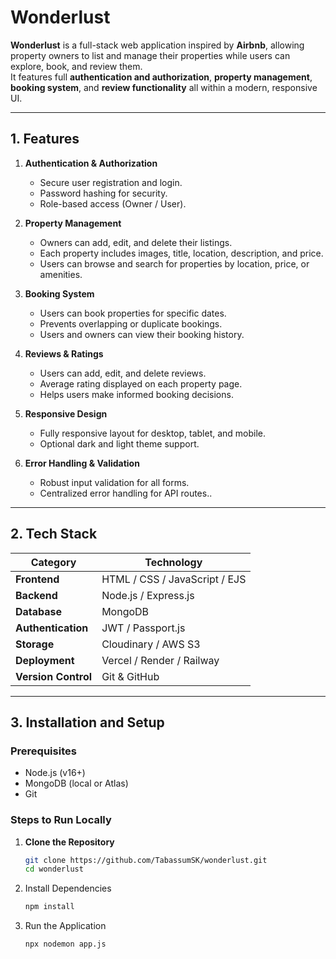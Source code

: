 # Wonderlust

**Wonderlust** is a full-stack web application inspired by **Airbnb**, allowing property owners to list and manage their properties while users can explore, book, and review them.  
It features full **authentication and authorization**, **property management**, **booking system**, and **review functionality** all within a modern, responsive UI.

---

## 1. Features

1) **Authentication & Authorization**
   - Secure user registration and login.
   - Password hashing for security.
   - Role-based access (Owner / User).

2) **Property Management**
   - Owners can add, edit, and delete their listings.
   - Each property includes images, title, location, description, and price.
   - Users can browse and search for properties by location, price, or amenities.

3) **Booking System**
   - Users can book properties for specific dates.
   - Prevents overlapping or duplicate bookings.
   - Users and owners can view their booking history.

4) **Reviews & Ratings**
   - Users can add, edit, and delete reviews.
   - Average rating displayed on each property page.
   - Helps users make informed booking decisions.

5) **Responsive Design**
   - Fully responsive layout for desktop, tablet, and mobile.
   - Optional dark and light theme support.

6) **Error Handling & Validation**
   - Robust input validation for all forms.
   - Centralized error handling for API routes..

---

## 2. Tech Stack

| Category | Technology |
|-----------|-------------|
| **Frontend** | HTML / CSS / JavaScript / EJS |
| **Backend** | Node.js / Express.js |
| **Database** | MongoDB |
| **Authentication** | JWT / Passport.js |
| **Storage** | Cloudinary / AWS S3 |
| **Deployment** | Vercel / Render / Railway |
| **Version Control** | Git & GitHub |

---

## 3. Installation and Setup

### Prerequisites
- Node.js (v16+)
- MongoDB (local or Atlas)
- Git

### Steps to Run Locally

1. **Clone the Repository**
   ```bash
   git clone https://github.com/TabassumSK/wonderlust.git
   cd wonderlust

2. Install Dependencies
   ```bash
   npm install

3. Run the Application
   ```bash
   npx nodemon app.js

